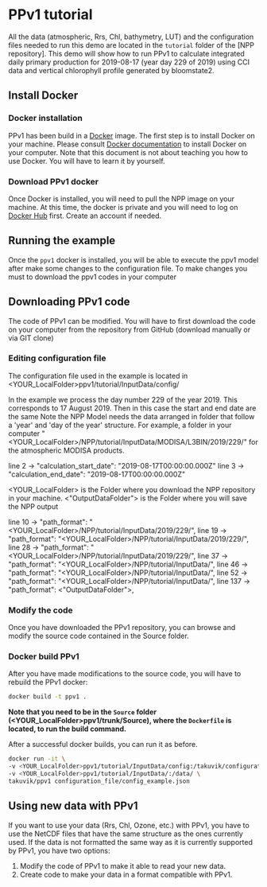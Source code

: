 # PPv1 tutorial

All the data (atmospheric, Rrs, Chl, bathymetry, LUT) and the configuration files needed to run this demo are located in the `tutorial` folder of the [NPP repository]. This demo will show how to run PPv1 to calculate integrated daily primary production for 2019-08-17 (year day 229 of 2019) using CCI data and vertical chlorophyll profile generated by bloomstate2.

## Install Docker

### Docker installation

PPv1 has been build in a [Docker](https://www.docker.com/) image. The first step is to install Docker on your machine. Please consult [Docker documentation](https://docs.docker.com/install/) to install Docker on your computer. Note that this document is not about teaching you how to use Docker. You will have to learn it by yourself.

### Download PPv1 docker

Once Docker is installed, you will need to pull the NPP image on your machine. At this time, the docker is private and you will need to log on [Docker Hub](https://hub.docker.com/) first. Create an account if needed. 


## Running the example

Once the `ppv1` docker is installed, you will be able to execute the ppv1 model after make some changes to the configuration file. To make changes you must to download the ppv1 codes in your computer


## Downloading PPv1 code

The code of PPv1 can be modified. You will have to first download the code on your computer from the repository from GitHub (download manually or via GIT clone)

### Editing configuration file

The configuration file used in the example is located in <YOUR_LocalFolder>ppv1/tutorial/InputData/config/

In the example we process the day number 229 of the year 2019. This corresponds to 17 August 2019. Then in this case the start and end date are the same
Note the NPP Model needs the data arranged in folder that follow a 'year' and 'day of the year' structure. For example, a folder in your computer "<YOUR_LocalFolder>/NPP/tutorial/InputData/MODISA/L3BIN/2019/229/" for the atmospheric MODISA products.

line 2 -> "calculation_start_date": "2019-08-17T00:00:00.000Z" 
line 3 -> "calculation_end_date": "2019-08-17T00:00:00.000Z"

<YOUR_LocalFolder> is the Folder where you download the NPP repository in your machine.
<"OutputDataFolder"> is the Folder where you will save the NPP output

line 10 -> "path_format": "<YOUR_LocalFolder>/NPP/tutorial/InputData/2019/229/",
line 19 -> "path_format": "<YOUR_LocalFolder>/NPP/tutorial/InputData/2019/229/",
line 28 -> "path_format": "<YOUR_LocalFolder>/NPP/tutorial/InputData/2019/229/",
line 37 -> "path_format": "<YOUR_LocalFolder>/NPP/tutorial/InputData/",
line 46 -> "path_format": "<YOUR_LocalFolder>/NPP/tutorial/InputData/",
line 52 -> "path_format": "<YOUR_LocalFolder>/NPP/tutorial/InputData/",
line 137 -> "path_format": <"OutputDataFolder">,


### Modify the code

Once you have downloaded the PPv1 repository, you can browse and modify the source code contained in the Source folder.

### Docker build PPv1

After you have made modifications to the source code, you will have to rebuild the PPv1 docker:

```bash
docker build -t ppv1 .
```

**Note that you need to be in the `Source` folder (<YOUR_LocalFolder>ppv1/trunk/Source), where the `Dockerfile` is located, to run the build command.**

After a successful docker builds, you can run it as before.

```bash
docker run -it \
-v <YOUR_LocalFolder>ppv1/tutorial/InputData/config:/takuvik/configuration_file \
-v <YOUR_LocalFolder>ppv1/tutorial/InputData/:/data/ \
takuvik/ppv1 configuration_file/config_example.json
```


## Using new data with PPv1

If you want to use your data (Rrs, Chl, Ozone, etc.) with PPv1, you have to use the NetCDF files that have the same structure as the ones currently used. If the data is not formatted the same way as it is currently supported by PPv1, you have two options:

1. Modify the code of PPv1 to make it able to read your new data.
2. Create code to make your data in a format compatible with PPv1.
